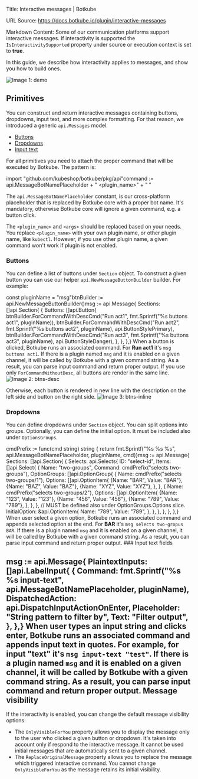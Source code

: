 Title: Interactive messages | Botkube

URL Source: https://docs.botkube.io/plugin/interactive-messages

Markdown Content:
Some of our communication platforms support interactive messages. If interactivity is supported the `IsInteractivitySupported` property under source or execution context is set to **true**.

In this guide, we describe how interactivity applies to messages, and show you how to build ones.

![Image 1: demo](https://docs.botkube.io/assets/images/demo-msg-aa0290bb67438a1f83c756f4b50842df.gif)

Primitives[​](#primitives"DirectlinktoPrimitives")
------------------------------------------------------

You can construct and return interactive messages containing buttons, dropdowns, input text, and more complex formatting. For that reason, we introduced a generic `api.Messages` model.

*   [Buttons](#buttons)
*   [Dropdowns](#dropdowns)
*   [Input text](#input-text-fields)

For all primitives you need to attach the proper command that will be executed by Botkube. The pattern is:

import "github.com/kubeshop/botkube/pkg/api"command :=  api.MessageBotNamePlaceholder + " <plugin_name>" + " <args>"

The `api.MessageBotNamePlaceholder` constant, is our cross-platform placeholder that is replaced by Botkube core with a proper bot name. It's mandatory, otherwise Botkube core will ignore a given command, e.g. a button click.

The `<plugin_name>` and `<args>` should be replaced based on your needs. You replace `<plugin_name>` with your own plugin name, or other plugin name, like `kubectl`. However, if you use other plugin name, a given command won't work if plugin is not enabled.

### Buttons[​](#buttons"DirectlinktoButtons")

You can define a list of buttons under `Section` object. To construct a given button you can use our helper `api.NewMessageButtonBuilder` builder. For example:

const pluginName = "msg"btnBuilder := api.NewMessageButtonBuilder()msg := api.Message{    Sections: []api.Section{ { Buttons: []api.Button{ btnBuilder.ForCommandWithDescCmd("Run act1", fmt.Sprintf("%s buttons act1", pluginName)), btnBuilder.ForCommandWithDescCmd("Run act2", fmt.Sprintf("%s buttons act2", pluginName), api.ButtonStylePrimary), btnBuilder.ForCommandWithDescCmd("Run act3", fmt.Sprintf("%s buttons act3", pluginName), api.ButtonStyleDanger), }, }, },} When a button is clicked, Botkube runs an associated command. For **Run act1** it's `msg buttons act1`. If there is a plugin named `msg` and it is enabled on a given channel, it will be called by Botkube with a given command string. As a result, you can parse input command and return proper output. If you use only `ForCommandWithoutDesc`, all buttons are render in the same line. ![Image 2: btns-desc](https://docs.botkube.io/assets/images/btns-desc-33bccf898c619eca04aa20266804baad.png)

Otherwise, each button is rendered in new line with the description on the left side and button on the right side. ![Image 3: btns-inline](https://docs.botkube.io/assets/images/btns-inline-a7f68fcaac17c49eb65ef94a16ede58e.png)

### Dropdowns[​](#dropdowns"DirectlinktoDropdowns")

You can define dropdowns under `Section` object. You can split options into groups. Optionally, you can define the initial option. It must be included also under `OptionsGroups`.

cmdPrefix := func(cmd string) string {    return fmt.Sprintf("%s %s %s", api.MessageBotNamePlaceholder, pluginName, cmd)}msg := api.Message{    Sections: []api.Section{ { Selects: api.Selects{ ID: "select-id", Items: []api.Select{ { Name: "two-groups", Command: cmdPrefix("selects two-groups"), OptionGroups: []api.OptionGroup{ { Name: cmdPrefix("selects two-groups/1"), Options: []api.OptionItem{ {Name: "BAR", Value: "BAR"}, {Name: "BAZ", Value: "BAZ"}, {Name: "XYZ", Value: "XYZ"}, }, }, { Name: cmdPrefix("selects two-groups/2"), Options: []api.OptionItem{ {Name: "123", Value: "123"}, {Name: "456", Value: "456"}, {Name: "789", Value: "789"}, }, }, }, // MUST be defined also under OptionGroups.Options slice. InitialOption: &api.OptionItem{ Name: "789", Value: "789", }, }, }, }, }, },} When user select a given option, Botkube runs an associated command and appends selected option at the end. For **BAR** it's `msg selects two-gropus BAR`. If there is a plugin named `msg` and it is enabled on a given channel, it will be called by Botkube with a given command string. As a result, you can parse input command and return proper output. ### Input text fields[​](#input-text-fields"DirectlinktoInputtextfields")

msg := api.Message{    PlaintextInputs: []api.LabelInput{ { Command: fmt.Sprintf("%s %s input-text", api.MessageBotNamePlaceholder, pluginName), DispatchedAction: api.DispatchInputActionOnEnter, Placeholder: "String pattern to filter by", Text: "Filter output", }, },} When user types an input string and clicks enter, Botkube runs an associated command and appends input text in quotes. For example, for input **"text"** it's `msg input-text "test"`. If there is a plugin named `msg` and it is enabled on a given channel, it will be called by Botkube with a given command string. As a result, you can parse input command and return proper output. Message visibility[​](#message-visibility"DirectlinktoMessagevisibility")
------------------------------------------------------------------------------

If the interactivity is enabled, you can change the default message visibility options:

*   The `OnlyVisibleForYou` property allows you to display the message only to the user who clicked a given button or dropdown. It's taken into account only if respond to the interactive message. It cannot be used initial messages that are automatically sent to a given channel.
*   The `ReplaceOriginalMessage` property allows you to replace the message which triggered interactive command. You cannot change `OnlyVisibleForYou` as the message retains its initial visibility.
